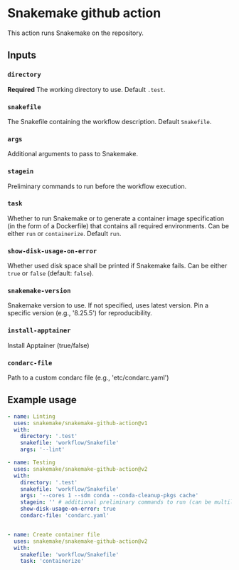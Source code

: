 # Snakemake github action

This action runs Snakemake on the repository.

## Inputs

### `directory`

**Required** The working directory to use. Default `.test`.

### `snakefile`

The Snakefile containing the workflow description. Default `Snakefile`.

### `args`

Additional arguments to pass to Snakemake.

### `stagein`

Preliminary commands to run before the workflow execution.

### `task`

Whether to run Snakemake or to generate a container image specification (in the form of a Dockerfile) that contains all required environments. Can be either `run` or `containerize`. Default `run`.

### `show-disk-usage-on-error`

Whether used disk space shall be printed if Snakemake fails. Can be either `true` or `false` (default: `false`).

### `snakemake-version`

Snakemake version to use. If not specified, uses latest version. Pin a specific version (e.g., '8.25.5') for reproducibility.

### `install-apptainer`

Install Apptainer (true/false)

### `condarc-file`

Path to a custom condarc file (e.g., 'etc/condarc.yaml')

## Example usage

```yaml
- name: Linting
  uses: snakemake/snakemake-github-action@v1
  with:
    directory: '.test'
    snakefile: 'workflow/Snakefile'
    args: '--lint'

- name: Testing
  uses: snakemake/snakemake-github-action@v2
  with:
    directory: '.test'
    snakefile: 'workflow/Snakefile'
    args: '--cores 1 --sdm conda --conda-cleanup-pkgs cache'
    stagein: '' # additional preliminary commands to run (can be multiline)
    show-disk-usage-on-error: true
    condarc-file: 'condarc.yaml'


- name: Create container file
  uses: snakemake/snakemake-github-action@v2
  with:
    snakefile: 'workflow/Snakefile'
    task: 'containerize'
```
